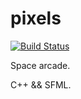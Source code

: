 # pixels
[![Build Status](https://travis-ci.org/FruitClover/pixels.svg?branch=master)](https://travis-ci.org/FruitClover/pixels)

Space arcade.

C++ && SFML.
